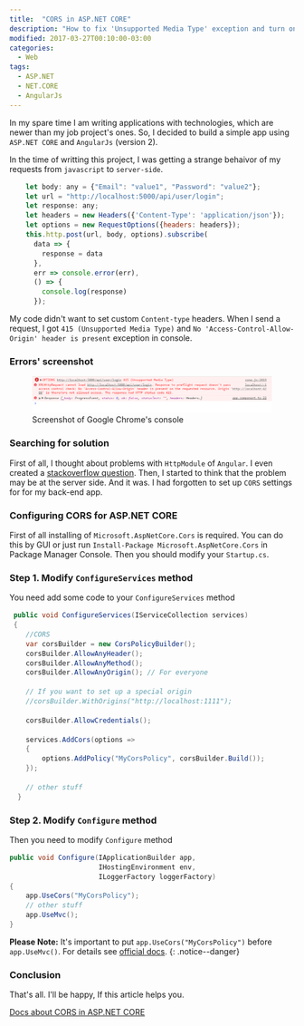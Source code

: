 ```yaml
---
title:  "CORS in ASP.NET CORE"
description: "How to fix 'Unsupported Media Type' exception and turn on CORS in ASP.NET CORE"
modified: 2017-03-27T00:10:00-03:00
categories: 
  - Web
tags:
  - ASP.NET
  - NET.CORE
  - AngularJs
---
```


In my spare time I am writing applications with technologies, which are newer than my job project's ones.
So, I decided to build a simple app using `ASP.NET CORE` and `AngularJs` (version 2).

In the time of writting this project, I was getting a strange behaivor of my requests from `javascript` to `server-side`.

```javascript
    let body: any = {"Email": "value1", "Password": "value2"};
    let url = "http://localhost:5000/api/user/login";
    let response: any;
    let headers = new Headers({'Content-Type': 'application/json'});
    let options = new RequestOptions({headers: headers});
    this.http.post(url, body, options).subscribe(
      data => {
        response = data
      },
      err => console.error(err),
      () => {
        console.log(response)
      });
```



My code didn't want to set custom `Content-type` headers. When I send a request, I got `415 (Unsupported Media Type)` and `No 'Access-Control-Allow-Origin' header is present` 
exception in console.


### Errors' screenshot

<figure>
	<a href="/assets/images/2017-03-26_22-45-27.png"><img src="/assets/images/2017-03-26_22-45-27.png"></a>
	<figcaption>Screenshot of Google Chrome's console</figcaption>
</figure>


### Searching for solution

First of all, I thought about problems with `HttpModule` of `Angular`. I even created a <a href="http://stackoverflow.com/questions/42749192/angular2-http-cant-send-post-with-body-and-set-content-type/">stackoverflow question</a>.
Then, I started to think that the problem may be at the server side. And it was. I had forgotten to set up `CORS` settings for for my back-end app.

### Configuring CORS for ASP.NET CORE

First of all installing of `Microsoft.AspNetCore.Cors` is required. You can do this by GUI or just run `Install-Package Microsoft.AspNetCore.Cors` in Package Manager Console.
Then you should  modify your `Startup.cs`.

### Step 1. Modify `ConfigureServices` method

You need add some code to your `ConfigureServices` method

```csharp
 public void ConfigureServices(IServiceCollection services)
 {
    //CORS
    var corsBuilder = new CorsPolicyBuilder();
    corsBuilder.AllowAnyHeader();
    corsBuilder.AllowAnyMethod();
    corsBuilder.AllowAnyOrigin(); // For everyone
	
    // If you want to set up a special origin
    //corsBuilder.WithOrigins("http://localhost:1111"); 

    corsBuilder.AllowCredentials();

    services.AddCors(options =>
    {
        options.AddPolicy("MyCorsPolicy", corsBuilder.Build());
    });

	// other stuff
  }
```

### Step 2. Modify `Configure` method

Then you need to modify `Configure` method

```csharp
public void Configure(IApplicationBuilder app, 
					  IHostingEnvironment env, 
					  ILoggerFactory loggerFactory)
{
    app.UseCors("MyCorsPolicy");	
	// other stuff	
    app.UseMvc();
}
```

**Please Note:**  It's important to put `app.UseCors("MyCorsPolicy")` before `app.UseMvc()`. For details see <a href="https://docs.microsoft.com/en-us/aspnet/core/fundamentals/middleware">official docs</a>. 
{: .notice--danger}


### Conclusion

That's all. I'll be happy, If this article helps you. 

<a href="https://docs.microsoft.com/en-us/aspnet/core/security/cors">Docs about CORS in ASP.NET CORE</a>

